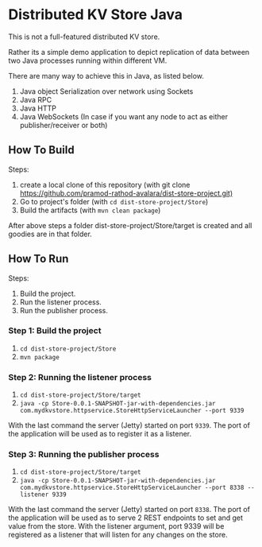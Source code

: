 # Distributed KV Store Java

This is not a full-featured distributed KV store. 

Rather its a simple demo application to depict replication of data between two Java processes running within different VM.

There are many way to achieve this in Java, as listed below.

1. Java object Serialization over network using Sockets
2. Java RPC
3. Java HTTP
4. Java WebSockets (In case if you want any node to act as either publisher/receiver or both)

## How To Build

Steps:

1. create a local clone of this repository (with git clone <https://github.com/pramod-rathod-avalara/dist-store-project.git)>
2. Go to project's folder (with `cd dist-store-project/Store`)
3. Build the artifacts (with `mvn clean package`)

After above steps a folder dist-store-project/Store/target is created and all goodies are in that folder.

## How To Run

Steps:

1. Build the project.
2. Run the listener process.
3. Run the publisher process.

### Step 1: Build the project

1. `cd dist-store-project/Store`
2. `mvn package`

### Step 2: Running the listener process

1. `cd dist-store-project/Store/target`
2. `java -cp Store-0.0.1-SNAPSHOT-jar-with-dependencies.jar com.mydkvstore.httpservice.StoreHttpServiceLauncher --port 9339`

With the last command the server (Jetty) started on port `9339`. The port of the application will be used as to register it as a listener.

### Step 3: Running the publisher process

1. `cd dist-store-project/Store/target`
2. `java -cp Store-0.0.1-SNAPSHOT-jar-with-dependencies.jar com.mydkvstore.httpservice.StoreHttpServiceLauncher --port 8338 --listener 9339`

With the last command the server (Jetty) started on port `8338`. The port of the application will be used as to serve 2 REST endpoints to set and get value from the store. With the listener argument, port 9339 will be registered as a listener that will listen for any changes on the store.
